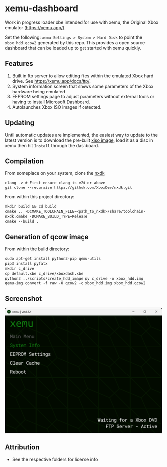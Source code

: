 # xemu-dashboard
Work in progress loader xbe intended for use with xemu, the Original Xbox emulator (https://xemu.app/).

Set the following: `xemu Settings > System > Hard Disk` to point the `xbox_hdd.qcow2` generated by this repo. This provides a open source dashboard that can be loaded up to get started with xemu quickly.

## Features
1. Built in ftp server to allow editing files within the emulated Xbox hard drive. See https://xemu.app/docs/ftp/.
2. System information screen that shows some parameters of the Xbox hardware being emulated.
3. EEPROM settings page to adjust parameters without external tools or having to install Microsoft Dashboard.
4. Autolaunches Xbox ISO images if detected.

## Updating
Until automatic updates are implemented, the easiest way to update to the latest version is to download the pre-built [xiso image](https://github.com/xemu-project/xemu-dashboard/releases/latest/download/xemu-dashboard.iso), load it as a disc in xemu then hit `Install` through the dashboard.

## Compilation
From someplace on your system, clone the [nxdk](https://github.com/XboxDev/nxdk)
```
clang -v # First ensure clang is v20 or above
git clone --recursive https://github.com/XboxDev/nxdk.git
```

From within this project directory:
```
mkdir build && cd build
cmake .. -DCMAKE_TOOLCHAIN_FILE=<path_to_nxdk>/share/toolchain-nxdk.cmake -DCMAKE_BUILD_TYPE=Release
cmake --build .
```

## Generation of qcow image
From within the build directory:
```
sudo apt-get install python3-pip qemu-utils
pip3 install pyfatx
mkdir c_drive
cp default.xbe c_drive/xboxdash.xbe
python3 ../scripts/create_hdd_image.py c_drive -o xbox_hdd.img
qemu-img convert -f raw -O qcow2 -c xbox_hdd.img xbox_hdd.qcow2
```

## Screenshot
![Screenshot1](/.github/image.png?)

## Attribution
* See the respective folders for license info
